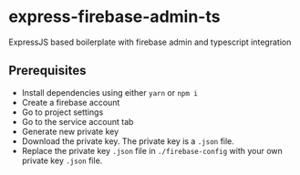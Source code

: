 # express-firebase-admin-ts
 ExpressJS based boilerplate with firebase admin and typescript integration

## Prerequisites
  - Install dependencies using either `yarn` or `npm i`
  - Create a firebase account
  - Go to project settings
  - Go to the service account tab
  - Generate new private key
  - Download the private key. The private key is a `.json` file.
  - Replace the private key `.json` file in `./firebase-config` with your own private key `.json` file.